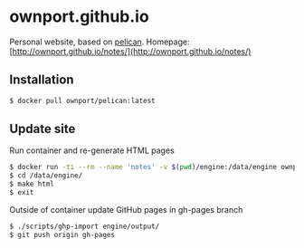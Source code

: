 # ownport.github.io

Personal website, based on [pelican](http://blog.getpelican.com/). Homepage: [http://ownport.github.io/notes/](http://ownport.github.io/notes/)


## Installation

```sh
$ docker pull ownport/pelican:latest
```

## Update site

Run container and re-generate HTML pages

```sh
$ docker run -ti --rm --name 'notes' -v $(pwd)/engine:/data/engine ownport.github.notes
$ cd /data/engine/
$ make html
$ exit
```

Outside of container update GitHub pages in gh-pages branch

```sh
$ ./scripts/ghp-import engine/output/
$ git push origin gh-pages 
```


